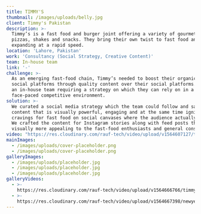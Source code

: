 ```yaml
---
title: TIMMY'S
thumbnail: /images/uploads/belly.jpg
client: Timmy's Pakistan
description: >-
  Timmy’s is a fast food and burger joint offering a variety of gourmet burgers,
  pizzas, shakes and snacks. They bring their own twist to fast food and are
  expanding at a rapid speed.
location: 'Lahore, Pakistan'
work: 'Consultancy (Social Strategy, Creative Content)'
team: In-house team
link: '-'
challenge: >-
  As an emerging fast-food chain, Timmy’s needed to boost their organic reach on
  social platforms through quality content over their social platforms. Having
  an in-house team requiring a strategy on which they can rely on in a
  face-paced competitive environment.
solution: >-
  We curated a social media strategy which the team could follow and sample
  content that is visually powerful, engaging and at the same time ignite the
  cravings for fast food on social canvases where the audience actually lives.
  We crafted the content for Instagram stories along with feed posts that are
  visually more appealing to the fast-food enthusiasts and general consumers.
video: "https://res.cloudinary.com/rauf-tech/video/upload/v1564607127/timmy_s_xbf5ic.mp4"
mainImages:
  - /images/uploads/cover-placeholder.png
  - /images/uploads/cover-placeholder.png
galleryImages:
  - /images/uploads/placeholder.jpg
  - /images/uploads/placeholder.jpg
  - /images/uploads/placeholder.jpg
galleryVideos:
  - >-
    https://res.cloudinary.com/rauf-tech/video/upload/v1564666766/timmys_story_coffee_hkky6x.mp4
  - >-
    https://res.cloudinary.com/rauf-tech/video/upload/v1564667398/newyear_nadgpp.mp4
---
```


